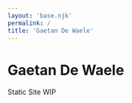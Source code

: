 ```yaml
---
layout: 'base.njk'
permalink: /
title: 'Gaetan De Waele'
---
```


# Gaetan De Waele

Static Site WIP
